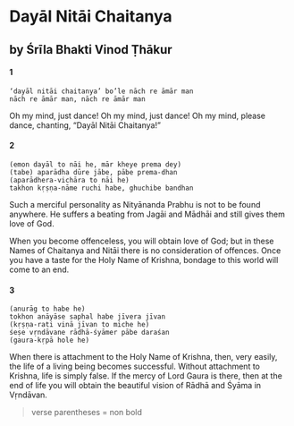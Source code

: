 # Dayāl Nitāi Chaitanya

## by Śrīla Bhakti Vinod Ṭhākur

#### 1

    ‘dayāl nitāi chaitanya’ bo’le nāch re āmār man
    nāch re āmār man, nāch re āmār man

Oh my mind, just dance! Oh my mind, just dance! Oh my mind, please dance, chanting, “Dayāl Nitāi Chaitanya!”

#### 2

    (emon dayāl to nāi he, mār kheye prema dey)
    (tabe) aparādha dūre jābe, pābe prema-dhan
    (aparādhera-vichāra to nāi he)
    takhon kṛṣṇa-nāme ruchi habe, ghuchibe bandhan

Such a merciful personality as Nityānanda Prabhu is not to be found anywhere. He suffers a beating from Jagāi and Mādhāi and still gives them love of God.

When you become offenceless, you will obtain love of God; but in these Names of Chaitanya and Nitāi there is no consideration of offences. Once you have a taste for the Holy Name of Krishna, bondage to this world will come to an end.

#### 3

    (anurāg to habe he)
    tokhon anāyāse saphal habe jīvera jīvan
    (kṛṣṇa-rati vinā jīvan to miche he)
    śeṣe vṛndāvane rādhā-śyāmer pābe daraśan
    (gaura-kṛpā hole he)

When there is attachment to the Holy Name of Krishna, then, very easily, the life of a living being becomes successful. Without attachment to Krishna, life is simply false. If the mercy of Lord Gaura is there, then at the end of life you will obtain the beautiful vision of Rādhā and Śyāma in Vṛndāvan.

> verse parentheses = non bold
